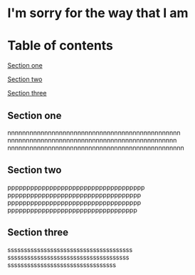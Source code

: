 # I'm sorry for the way that I am

# Table of contents

[Section one](#section-one)

[Section two](#section-two)

[Section three](#section-three)


## Section one
nnnnnnnnnnnnnnnnnnnnnnnnnnnnnnnnnnnnnnnnnnnnnnn
nnnnnnnnnnnnnnnnnnnnnnnnnnnnnnnnnnnnnnnnnnnnnn
nnnnnnnnnnnnnnnnnnnnnnnnnnnnnnnnnnnnnnnnnnnnnnnn

## Section two
pppppppppppppppppppppppppppppppppppp
ppppppppppppppppppppppppppppppppppp
ppppppppppppppppppppppppppppppppppp
pppppppppppppppppppppppppppppppppp

## Section three
ssssssssssssssssssssssssssssssssssssss
sssssssssssssssssssssssssssssssssssss
sssssssssssssssssssssssssssssssss
